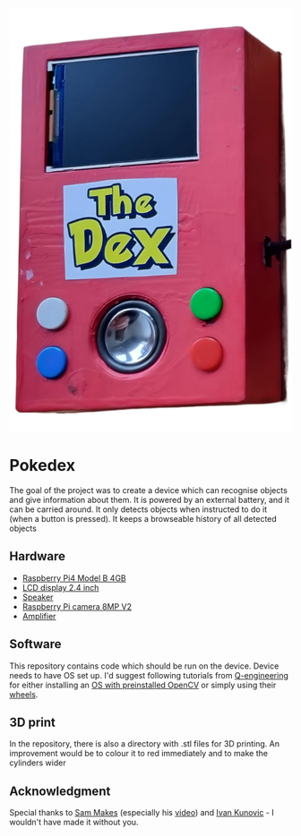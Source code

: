 ![alt text](https://github.com/dragutin-oreski/personal-website/blob/main/content/featured/Pokedex/dex.jpg?raw=true)

# Pokedex

The goal of the project was to create a device which can recognise objects and give information about them. 
It is powered by an external battery, and it can be carried around. It only detects objects when 
instructed to do it (when a button is pressed). 
It keeps a browseable history of all detected objects
<!--- The goal of the project is to create a device which can recognise objects and give you information about them.
It is powered by an external battery and you can carry it around.
It only detects objects when you instruct it to do it (when you press a button).
It keeps a history of all detected objects through which you can browse. --->

## Hardware
- [Raspberry Pi4 Model B 4GB](https://www.hgspot.hr/elektronicki-set-raspberry-pi-4-model-b-8gb-original-starter-kit-8gb-komplet)
- [LCD display 2.4 inch](https://www.amazon.de/-/en/Coolwell-Waveshare-General-Resolution-Embedded/dp/B08JCFC69B)
- [Speaker](http://www.elmatis.hr/ProductDetails.aspx?productId=52232)
- [Raspberry Pi camera 8MP V2](https://www.tme.eu/hr/en/details/rpi-camera-v2/accessories-for-embedded-systems/raspberry-pi/raspberry-pi-camera-8mp-v2/)
- [Amplifier](https://hr.mouser.com/ProductDetail/Adafruit/3006?qs=SV%252B0z0o3NTtodS8r%2Ftqo5A%3D%3D)

## Software
This repository contains code which should be run on the device.
Device needs to have OS set up.
I'd suggest following tutorials from [Q-engineering](https://github.com/Qengineering) for either installing an [OS with preinstalled OpenCV](https://github.com/Qengineering/Install-OpenCV-Raspberry-Pi-64-bits) or simply using their [wheels](https://github.com/Qengineering/Paddle-Raspberry-Pi).

## 3D print
In the repository, there is also a directory with .stl files for 3D printing.
An improvement would be to colour it to red immediately and to make the cylinders wider


## Acknowledgment

Special thanks to [Sam Makes](https://www.youtube.com/@sammakes3512) (especially his [video](https://www.youtube.com/watch?v=fbpM0oHZSb4)) and [Ivan Kunovic](https://www.linkedin.com/in/ivankunovic/) - I wouldn't have made it without you.

